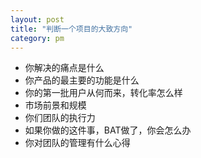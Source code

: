 ```yaml
---
layout: post
title: "判断一个项目的大致方向"
category: pm
---
```

* 你解决的痛点是什么
* 你产品的最主要的功能是什么
* 你的第一批用户从何而来，转化率怎么样
* 市场前景和规模
* 你们团队的执行力
* 如果你做的这件事，BAT做了，你会怎么办
* 你对团队的管理有什么心得